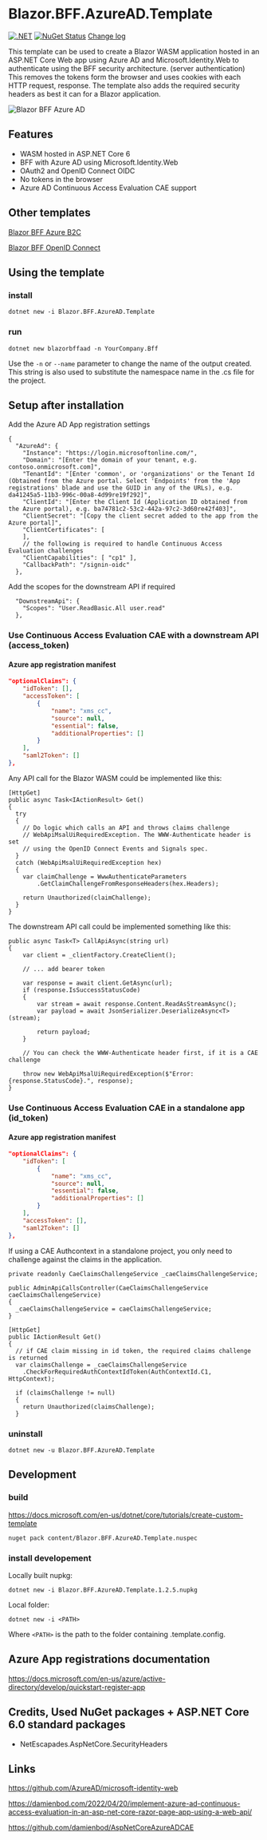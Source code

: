 # Blazor.BFF.AzureAD.Template

[![.NET](https://github.com/damienbod/Blazor.BFF.AzureAD.Template/actions/workflows/dotnet.yml/badge.svg)](https://github.com/damienbod/Blazor.BFF.AzureAD.Template/actions/workflows/dotnet.yml) [![NuGet Status](http://img.shields.io/nuget/v/Blazor.BFF.AzureAD.Template.svg?style=flat-square)](https://www.nuget.org/packages/Blazor.BFF.AzureAD.Template/) [Change log](https://github.com/damienbod/Blazor.BFF.AzureAD.Template/blob/main/Changelog.md)

This template can be used to create a Blazor WASM application hosted in an ASP.NET Core Web app using Azure AD and Microsoft.Identity.Web to authenticate using the BFF security architecture. (server authentication) This removes the tokens form the browser and uses cookies with each HTTP request, response. The template also adds the required security headers as best it can for a Blazor application.

![Blazor BFF Azure AD](https://github.com/damienbod/Blazor.BFF.AzureAD.Template/blob/main/images/blazorBFFAzureAD.png)

## Features

- WASM hosted in ASP.NET Core 6
- BFF with Azure AD using Microsoft.Identity.Web
- OAuth2 and OpenID Connect OIDC
- No tokens in the browser
- Azure AD Continuous Access Evaluation CAE support

## Other templates

[Blazor BFF Azure B2C](https://github.com/damienbod/Blazor.BFF.AzureB2C.Template)

[Blazor BFF OpenID Connect](https://github.com/damienbod/Blazor.BFF.OpenIDConnect.Template)

## Using the template

### install

```
dotnet new -i Blazor.BFF.AzureAD.Template
```

### run

```
dotnet new blazorbffaad -n YourCompany.Bff
```

Use the `-n` or `--name` parameter to change the name of the output created. This string is also used to substitute the namespace name in the .cs file for the project.

## Setup after installation

Add the Azure AD App registration settings

```
{
  "AzureAd": {
    "Instance": "https://login.microsoftonline.com/",
    "Domain": "[Enter the domain of your tenant, e.g. contoso.onmicrosoft.com]",
    "TenantId": "[Enter 'common', or 'organizations' or the Tenant Id (Obtained from the Azure portal. Select 'Endpoints' from the 'App registrations' blade and use the GUID in any of the URLs), e.g. da41245a5-11b3-996c-00a8-4d99re19f292]",
    "ClientId": "[Enter the Client Id (Application ID obtained from the Azure portal), e.g. ba74781c2-53c2-442a-97c2-3d60re42f403]",
    "ClientSecret": "[Copy the client secret added to the app from the Azure portal]",
    "ClientCertificates": [
    ],
    // the following is required to handle Continuous Access Evaluation challenges
    "ClientCapabilities": [ "cp1" ],
    "CallbackPath": "/signin-oidc"
  },
```

Add the scopes for the downstream API if required

```
  "DownstreamApi": {
    "Scopes": "User.ReadBasic.All user.read"
  },
```

### Use Continuous Access Evaluation CAE with a downstream API (access_token)

#### Azure app registration manifest

```json
"optionalClaims": {
	"idToken": [],
	"accessToken": [
		{
			"name": "xms_cc",
			"source": null,
			"essential": false,
			"additionalProperties": []
		}
	],
	"saml2Token": []
},
```

Any API call for the Blazor WASM could be implemented like this:

```
[HttpGet]
public async Task<IActionResult> Get()
{
  try
  {
	// Do logic which calls an API and throws claims challenge 
	// WebApiMsalUiRequiredException. The WWW-Authenticate header is set
	// using the OpenID Connect Events and Signals spec.
  }
  catch (WebApiMsalUiRequiredException hex)
  {
	var claimChallenge = WwwAuthenticateParameters
		.GetClaimChallengeFromResponseHeaders(hex.Headers);
		
	return Unauthorized(claimChallenge);
  }
}
```

The downstream API call could be implemented something like this:

```
public async Task<T> CallApiAsync(string url)
{
	var client = _clientFactory.CreateClient();

	// ... add bearer token
	
	var response = await client.GetAsync(url);
	if (response.IsSuccessStatusCode)
	{
		var stream = await response.Content.ReadAsStreamAsync();
		var payload = await JsonSerializer.DeserializeAsync<T>(stream);

		return payload;
	}

	// You can check the WWW-Authenticate header first, if it is a CAE challenge
	
	throw new WebApiMsalUiRequiredException($"Error: {response.StatusCode}.", response);
}
```

### Use Continuous Access Evaluation CAE in a standalone app (id_token)

#### Azure app registration manifest

```json
"optionalClaims": {
	"idToken": [
		{
			"name": "xms_cc",
			"source": null,
			"essential": false,
			"additionalProperties": []
		}
	],
	"accessToken": [],
	"saml2Token": []
},
```
If using a CAE Authcontext in a standalone project, you only need to challenge against the claims in the application.

```
private readonly CaeClaimsChallengeService _caeClaimsChallengeService;

public AdminApiCallsController(CaeClaimsChallengeService caeClaimsChallengeService)
{
  _caeClaimsChallengeService = caeClaimsChallengeService;
}

[HttpGet]
public IActionResult Get()
{
  // if CAE claim missing in id token, the required claims challenge is returned
  var claimsChallenge = _caeClaimsChallengeService
	.CheckForRequiredAuthContextIdToken(AuthContextId.C1, HttpContext);

  if (claimsChallenge != null)
  {
	return Unauthorized(claimsChallenge);
  }
```

### uninstall

```
dotnet new -u Blazor.BFF.AzureAD.Template
```

## Development

### build

https://docs.microsoft.com/en-us/dotnet/core/tutorials/create-custom-template

```
nuget pack content/Blazor.BFF.AzureAD.Template.nuspec
```

### install developement

Locally built nupkg:

```
dotnet new -i Blazor.BFF.AzureAD.Template.1.2.5.nupkg
```

Local folder:

```
dotnet new -i <PATH>
```

Where `<PATH>` is the path to the folder containing .template.config.

## Azure App registrations documentation

https://docs.microsoft.com/en-us/azure/active-directory/develop/quickstart-register-app

## Credits, Used NuGet packages + ASP.NET Core 6.0 standard packages

- NetEscapades.AspNetCore.SecurityHeaders

## Links

https://github.com/AzureAD/microsoft-identity-web

https://damienbod.com/2022/04/20/implement-azure-ad-continuous-access-evaluation-in-an-asp-net-core-razor-page-app-using-a-web-api/

https://github.com/damienbod/AspNetCoreAzureADCAE

